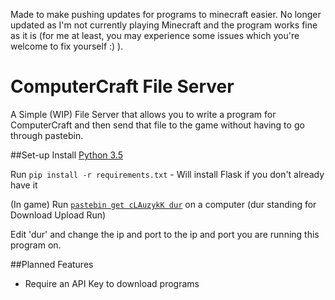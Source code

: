 Made to make pushing updates for programs to minecraft easier. No longer updated as I'm not currently playing Minecraft and the program works fine as it is (for me at least, you may experience some issues which you're welcome to fix yourself :) ).


# ComputerCraft File Server

A Simple (WIP) File Server that allows you to write a program for ComputerCraft and then send that file to the game without having to go through pastebin. 

##Set-up
Install [Python 3.5](https://www.python.org/downloads/)

Run ```pip install -r requirements.txt``` - Will install Flask if you don't already have it

(In game) Run [```pastebin get cLAuzykK dur```](http://pastebin.com/cLAuzykK) on a computer (dur standing for Download Upload Run)

Edit 'dur' and change the ip and port to the ip and port you are running this program on.

##Planned Features
- Require an API Key to download programs
 


